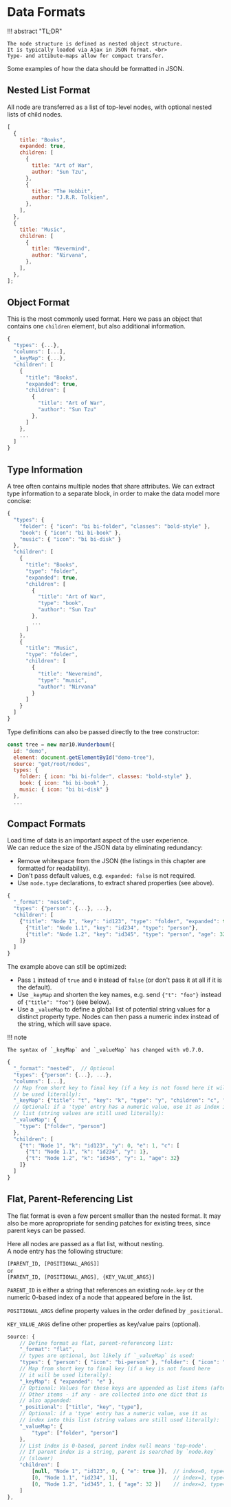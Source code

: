 # Data Formats

!!! abstract "TL;DR"

    The node structure is defined as nested object structure.
    It is typically loaded via Ajax in JSON format. <br>
    Type- and attibute-maps allow for compact transfer.

Some examples of how the data should be formatted in JSON.

## Nested List Format

All node are transferred as a list of top-level nodes, with optional nested
lists of child nodes.

```js
[
  {
    title: "Books",
    expanded: true,
    children: [
      {
        title: "Art of War",
        author: "Sun Tzu",
      },
      {
        title: "The Hobbit",
        author: "J.R.R. Tolkien",
      },
    ],
  },
  {
    title: "Music",
    children: [
      {
        title: "Nevermind",
        author: "Nirvana",
      },
    ],
  },
];
```

## Object Format

This is the most commonly used format. Here we pass an object that contains
one `children` element, but also additional information.

```js
{
  "types": {...},
  "columns": [...],
  "_keyMap": {...},
  "children": [
    {
      "title": "Books",
      "expanded": true,
      "children": [
        {
          "title": "Art of War",
          "author": "Sun Tzu"
        },
      ]
    },
    ...
  ]
}
```

## Type Information

A tree often contains multiple nodes that share attributes.
We can extract type information to a separate block, in order to make the
data model more concise:

```js
{
  "types": {
    "folder": { "icon": "bi bi-folder", "classes": "bold-style" },
    "book": { "icon": "bi bi-book" },
    "music": { "icon": "bi bi-disk" }
  },
  "children": [
    {
      "title": "Books",
      "type": "folder",
      "expanded": true,
      "children": [
        {
          "title": "Art of War",
          "type": "book",
          "author": "Sun Tzu"
        },
        ...
      ]
    },
    {
      "title": "Music",
      "type": "folder",
      "children": [
        {
          "title": "Nevermind",
          "type": "music",
          "author": "Nirvana"
        }
      ]
    }
  ]
}
```

Type definitions can also be passed directly to the tree constructor:

```js
const tree = new mar10.Wunderbaum({
  id: "demo",
  element: document.getElementById("demo-tree"),
  source: "get/root/nodes",
  types: {
    folder: { icon: "bi bi-folder", classes: "bold-style" },
    book: { icon: "bi bi-book" },
    music: { icon: "bi bi-disk" }
  },
  ...
```

## Compact Formats

Load time of data is an important aspect of the user experience. <br>
We can reduce the size of the JSON data by eliminating redundancy:

- Remove whitespace from the JSON (the listings in this chapter are formatted
  for readability).
- Don't pass default values, e.g. `expanded: false` is not required.
- Use `node.type` declarations, to extract shared properties (see above).

```js
{
  "_format": "nested",
  "types": {"person": {...}, ...},
  "children": [
    {"title": "Node 1", "key": "id123", "type": "folder", "expanded": true, "children": [
      {"title": "Node 1.1", "key": "id234", "type": "person"},
      {"title": "Node 1.2", "key": "id345", "type": "person", "age": 32}
    ]}
  ]
}
```

The example above can still be optimized:

- Pass `1` instead of `true` and `0` instead of `false`
  (or don't pass it at all if it is the default).
- Use `_keyMap` and shorten the key names, e.g. send `{"t": "foo"}` instead of
  `{"title": "foo"}` (see below).
- Use a `_valueMap` to define a global list of potential string values for a distinct property type. Nodes can then pass a numeric index instead of the string, which will save space.

!!! note

    The syntax of `_keyMap` and `_valueMap` has changed with v0.7.0.

```js
{
  "_format": "nested",  // Optional
  "types": {"person": {...}, ...},
  "columns": [...],
  // Map from short key to final key (if a key is not found here it will
  // be used literally):
  "_keyMap": {"title": "t", "key": "k", "type": "y", "children": "c", "expanded": "e"},
  // Optional: if a 'type' entry has a numeric value, use it as index into this
  // list (string values are still used literally):
  "_valueMap": {
    "type": ["folder", "person"]
  },
  "children": [
    {"t": "Node 1", "k": "id123", "y": 0, "e": 1, "c": [
      {"t": "Node 1.1", "k": "id234", "y": 1},
      {"t": "Node 1.2", "k": "id345", "y": 1, "age": 32}
    ]}
  ]
}
```

## Flat, Parent-Referencing List

The flat format is even a few percent smaller than the nested format.
It may also be more apropropriate for sending patches for existing trees, since
parent keys can be passed.

Here all nodes are passed as a flat list, without nesting. <br>
A node entry has the following structure:

`[PARENT_ID, [POSITIONAL_ARGS]]`<br>
or <br>
`[PARENT_ID, [POSITIONAL_ARGS], {KEY_VALUE_ARGS}]`

`PARENT_ID` is either a string that references an existing `node.key`
or the numeric 0-based index of a node that appeared before in the list.

`POSITIONAL_ARGS` define property values in the order defined by `_positional`.

`KEY_VALUE_ARGS` define other properties as key/value pairs (optional).

```js
source: {
    // Define format as flat, parent-referencong list:
    "_format": "flat",
    // types are optional, but likely if `_valueMap` is used:
    "types": { "person": { "icon": "bi-person" }, "folder": { "icon": "bi-folder" } },
    // Map from short key to final key (if a key is not found here
    // it will be used literally):
    "_keyMap": { "expanded": "e" },
    // Optional: Values for these keys are appended as list items (after the index).
    // Other items - if any - are collected into one dict that is
    // also appended:
    "_positional": ["title", "key", "type"],
    // Optional: if a 'type' entry has a numeric value, use it as
    // index into this list (string values are still used literally):
    "_valueMap": {
        "type": ["folder", "person"]
    },
    // List index is 0-based, parent index null means 'top-node'.
    // If parent index is a string, parent is searched by `node.key`
    // (slower)
    "children": [
        [null, "Node 1", "id123", 0, { "e": true }],  // index=0, type=folder
        [0, "Node 1.1", "id234", 1],                  // index=1, type=person
        [0, "Node 1.2", "id345", 1, { "age": 32 }]    // index=2, type=person
    ]
},
```
